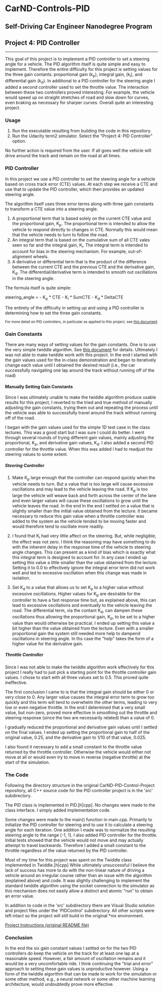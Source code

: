 
# CarND-Controls-PID

## Self-Driving Car Engineer Nanodegree Program

## Project 4: PID Controller

---

This goal of this project is to implement a PID controller to set a steering angle for a vehicle. The PID algorithm itself is quite simple and easy to implement. Therefore the entire difficulty for this project is setting values for the three gain contants: proportional gain (k<sub>p</sub>), integral gain, (k<sub>i</sub>), and differential gain (k<sub>d</sub>). In additional to a PID controller for the steering angle I added a second controller used to set the throttle value. The interaction between these two controllers proved interesting. For example, the vehicle would speed up on straight stretches of road and slow down for curves, even braking as necessary for sharper curves. Overall quite an interesting project.

### Usage

1. Run the executable resulting from building the code in this repository.
1. Run the Udacity term2 simulator. Select the "Project 4: PID Controller" option.

No further action is required from the user. If all goes well the vehicle will drive around the track and remain on the road at all times.

### PID Controller

In this project we use a PID controller to set the steering angle for a vehicle based on cross track error (CTE) values. At each step we receive a CTE and use that to update the PID controller, which then provides an updated steering angle.

The algorithm itself uses three error terms along with three gain constants to transform a CTE value into a steering angle.

1. A proportional term that is based solely on the current CTE value and the proportional gain, K<sub>p</sub>. The proportional term is intended to allow the vehicle to respond directly to changes in CTE. Normally this would mean that the vehicle needs to turn to follow the road.
1. An integral term that is based on the cumulative sum of all CTE vales seen so far and the integral gain, K<sub>i</sub>. The integral term is intended to account for bias in the steering mechanism. For example, out-of-alignment wheels.
1. A derivative or differential term that is the product of the difference between the current CTE and the previous CTE and the derivative gain, K<sub>d</sub>. The differential/derivative term is intended to smooth out oscillations in the steering angle.

The formula itself is quite simple:

steering_angle = - K<sub>p</sub> * CTE - K<sub>i</sub> * SumCTE - K<sub>d</sub> * DeltaCTE

The entirety of the difficulty in setting up and using a PID controller is determining how to set the three gain constants.

<small>For more detail on PID controllers, in particular as applied to this project, see [this document](doc/PID-Controller.md)</small>

### Gain Constants

There are many ways of setting values for the gain constants. One is to use the very simple twiddle algorithm. See [this document](doc/Twiddle.md) for details. Ultimately I was not able to make twiddle work with this project. In the end I started with the gain values used for the in-class demonstration and began to iteratively change each value until I obtained the desired result (i.e., the car successfully navigating one lap around the track without running off of the road)

#### Manually Setting Gain Constants

Since I was ultimately unable to make the twiddle algorithm produce usable results for this project, I reverted to the tried and true method of manually adjusting the gain constants, trying them out and repeating the process until the vehicle was able to successfully travel around the track without running off of the road.

I began with the gain values used for the simple 1D test case in the class lectures. This was a good start but I was sure I could do better. I went through several rounds of trying different gain values, mainly adjusting the proportional, K<sub>p</sub>, and derivative gain values, K<sub>d</sub>. I also added a second PID controller for the throttle value. When this was added I had to readjust the steering values to some extent.

##### Steering Controller

1. Make K<sub>p</sub> large enough that the controller can respond quickly when the vehicle needs to turn. But a value that is too large will cause excessive oscillations and may lead to the vehicle leaving the road. If K<sub>p</sub> is too large the vehicle will weave back and forth across the center of the lane and even larger values will cause these oscillations to grow until the vehicle leaves the road. In the end  In the end I settled on a value that is slightly smaller than the initial value obtained from the lecture. It became necessary to reduce this gain value when a throttle controller was added to the system as the vehicle tended to be moving faster and would therefore tend to oscillate more readily.

1. I found that K<sub>i</sub> had very little affect on the steering. But, while negligible, the effect was not zero. I think the reasoning may have something to do with the inherent delay in the response time of the vehicle to steering angle changes. This can present as a kind of bias which is exactly what this integral term is designed to account for. In any case I ended up setting this value a little smaller than the value obtained from the lecture. Setting it to 0.0 to effectively ignore the integral error term did not work well and led to excessive oscillation when this change was made in isolation.

1. Set K<sub>d</sub> to a value that allows us to set K<sub>p</sub> to a higher value without excessive oscillations. Higher values for K<sub>p</sub> are desirable for the controller to have a fast response time but, as explained above, this can lead to excessive oscillations and eventually to the vehicle leaving the road. The differential term, via the contant K<sub>d</sub>, can dampen these oscillations thus allowing the proportional gain, K<sub>p</sub>, to be set to a higher value than would otherwise be practical. I ended up setting this value a bit higher than the value obtained from the lecture. Even with a smaller proportional gain the system still needed more help to dampend oscillations in steering angle. In ths case the "help" takes the form of a higher value for the derivative gain.

##### Throttle Controller

Since I was not able to make the twiddle algorithm work effectively for this project I really had to just pick a starting point for the throttle controller gain values. I chose to start with all three values set to 0.5. This proved quite ineffective.

The first conclusion I came to is that the integral gain should be either 0 or very close to 0. Any larger value causes the integral error term to grow too quickly and this term will tend to overwhelm the other terms, leading to very low or even negative throttle. In the end I determined that a very small value, but non-zero, proved more effective in smoothing out the throttle and steering response (since the two are necessarily related) than a value of 0.

I gradually reduced the proportional and derivative gain values until I settled on the final values. I ended up setting the proportional gain to half of the original value, 0.25, and the derivative gain to 1/10 of that value, 0.025.

I also found it necessary to add a small constant to the throttle value returned by the throttle controller. Otherwise the vehicle would either not move at all or would even try to move in reverse (negative throttle) at the start of the simulation.

### The Code

Following the directory structure in the original CarND-PID-Control-Project repository, all C++ source code for the PID controller project is in the 'src' subdirectory.

The PID class is implemented in PID.[h|cpp]. No changes were made to the class interface. I simply added implementation code.

Some changes were made to the main() function in main.cpp. Primarily to initialize the PID controller for steering and to use it to calculate a steering angle for each iteration. One addition I made was to normalize the resulting steering angle to the range [-1, 1]. I also added PID controller for the throttle. Initial tests showed that the vehicle would not move and may actually attempt to travel backwards. Therefore I added a small constant to the throttle regardless of the value returned by the PID controller.

Most of my time for this project was spent on the Twiddle class implemented in Twiddle.[h|cpp] While ultimately unsuccessful I believe the lack of success has more to do with the non-linear nature of driving a vehicle around an irregular course rather than an issue with the algorithm (explained above) and code. It was slightly challenging to implement the standard twiddle algorithm using the socket connection to the simulator as this mechanism does not easily allow a distinct and atomic "run" to obtain an error value.

In addition to code in the 'src' subdirectory there are Visual Studio solution and project files under the 'PIDControl' subdirectory. All other scripts were left intact so the project will still build in the original *nix environment.

[Project Instructions (original README file)](doc/project.md)

### Conclusion

In the end the six gain constant values I settled on for the two PID controllers do keep the vehicle on the track for at least one lap at a reasonable speed. However, a fair amount of oscillation remains and it would be a very uncomfortable ride. I think continuing the "trial and error" approach to setting these gain values is unproductive however. Using a form of the twiddle algorithm that can be made to work for the simulation or some other method, e.g., a neural network or some other machine learning architecture, would undoubtedly prove more effective.

